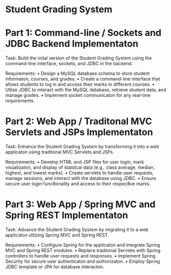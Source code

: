 # Student Grading System
# Part 1: Command-line / Sockets and JDBC Backend Implementaton

Task:
Build the inital version of the Student Grading System using the command-line interface,
sockets, and JDBC in the backend.

Requirements:
• Design a MySQL database schema to store student informaton, courses, and grades.
• Create a command-line interface that allows students to log in and access their marks in
different courses.
• Utlize JDBC to interact with the MySQL database, retrieve student data, and manage
grades.
• Implement socket communicaton for any real-tme requirements.

# Part 2: Web App / Traditonal MVC Servlets and JSPs Implementaton

Task:
Enhance the Student Grading System by transforming it into a web applicaton using traditonal
MVC Servlets and JSPs.

Requirements:
• Develop HTML and JSP files for user login, mark visualizaton, and display of statstcal data
(e.g., class average, median, highest, and lowest marks).
• Create servlets to handle user requests, manage sessions, and interact with the database
using JDBC.
• Ensure secure user login func8onality and access to their respec8ve marks.



# Part 3: Web App / Spring MVC and Spring REST Implementaton

Task:
Advance the Student Grading System by migrating it to a web applicaton utlizing Spring MVC
and Spring REST.

Requirements:
• Configure Spring for the applicaton and integrate Spring MVC and Spring REST modules.
• Replace traditonal Servlets with Spring controllers to handle user requests and responses.
• Implement Spring Security for secure user authentcaton and authorizaton.
• Employ Spring JDBC template or JPA for database interacton.
